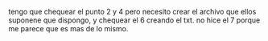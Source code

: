 tengo que chequear el punto 2 y 4 pero necesito crear el archivo que ellos suponene que dispongo, y chequear el 6 creando el txt.
no hice el 7 porque me parece que es mas de lo mismo.
